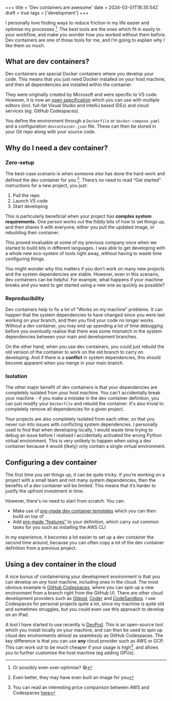 +++
title = 'Dev containers are awesome'
date = 2024-03-01T18:35:54Z
draft = true
tags = ['development']
+++

I personally love finding ways to reduce friction in my life easier and optimise my processes [^1]. The best tools are the ones which fit in easily to your workflow, and make you wonder how you worked without them before. Dev containers are one of those tools for me, and I’m going to explain why I like them so much.

## What are dev containers?

Dev containers are special Docker containers where you develop your code. This means that you just need Docker installed on your host machine, and then all dependencies are installed within the container.

They were originally created by Microsoft and were specific to VS code. However, it is now an [open specification](https://containers.dev/) which you can use with multiple editors (incl. full-fat Visual Studio and IntelliJ based IDEs) and cloud services (eg. GitHub Codespaces).

You define the environment through a `Dockerfile` or `docker-compose.yaml` and a configuration `devcontainer.json` file. These can then be stored in your Git repo along with your source code.

## Why do I need a dev container?

### Zero-setup

The best-case scenario is when someone _else_ has done the hard-work and defined the dev container for you [^2]. There’s no need to read “Get started” instructions for a new project, you just:

1. Pull the repo
2. Launch VS code
3. Start developing

This is particularly beneficial when your project has **complex system requirements.** One person works out the fiddly bits of how to set things up, and then shares it with everyone; either you pull the updated image, or rebuilding their container.

This proved invaluable at some of my previous company once when we started to build bits in different languages. I was able to get developing with a whole new eco-system of tools right away, without having to waste time configuring things.

You might wonder why this matters if you don’t work on many new projects and the system dependencies are stable. However, even in this scenario, dev containers can be helpful. For example, what happens if your machine breaks and you want to get started using a new one as quickly as possible?

### Reproducibility

Dev containers help to fix a lot of “Works on my machine” problems. It can happen that the system dependencies to have changed since you were last working on your branch, and then you find your code no longer works. Without a dev container, you may end up spending a lot of time debugging before you _eventually_ realise that there was some mismatch in the system dependencies between your main and development branches.

On the other hand, when you use dev containers, you could just rebuild the old version of the container to work on the old branch to carry on developing. And if there is a **conflict** in system dependencies, this should become apparent when you merge in your main branch.

### Isolation

The other major benefit of dev containers is that your dependencies are completely isolated from your host machine. You can't accidentally break your machine - if you make a mistake in the dev container definition, you can just modify your `Dockerfile` and rebuild the container. It's also trivial to completely remove all dependencies for a given project.

Your projects are also completely isolated from each other, so that you never run into issues with conflicting system dependencies. I personally used to find that when developing locally, I would waste time trying to debug an issue before I realised I accidentally activated the wrong Python virtual environment. This is very unlikely to happen when using a dev container because it would (likely) only contain a single virtual environment.

## Configuring a dev container

The first time you set things up, it can be quite tricky. If you’re working on a project with a small team and not many system dependencies, then the benefits of a dev container will be limited. This means that it’s harder to justify the upfront investment in time.

However, there's no need to start from scratch. You can:

- Make use of [pre-made dev container templates](https://containers.dev/templates) which you can then build on top of
- Add [pre-made “features”](https://containers.dev/features) to your definition, which carry out common tasks for you such as installing the AWS CLI

In my experience, it becomes a lot easier to set up a dev container the second time around, because you can often copy a lot of the dev container definition from a previous project.

## Using a dev container in the cloud

A nice bonus of containerising your development environment is that you can develop on _any_ host machine, including ones in the cloud. The most obvious example is [GitHub Codespaces](https://github.com/features/codespaces), where you can spin up a new environment from a branch right from the GitHub UI. There are other cloud development providers such as [Gitpod](https://www.gitpod.io/), [Coder](https://coder.com/) and [CodeSandbox](https://codesandbox.io/). I use Codespaces for personal projects quite a lot, since my machine is quite old and sometimes struggles, but you could even use this approach to develop on an iPad.

A tool I have started to use recently is [DevPod](https://devpod.sh/). This is an open-source tool which you install locally on your machine, and can then be used to spin up cloud dev environments _almost_ as seamlessly as GitHub Codespaces. The key difference is that you can use **any** cloud provider such as AWS or GCP. This can work out to be much cheaper if your usage is high[^3], and allows you to further customise the host machine (eg adding GPUs).

[^1]: Or possibly even over-optimise? 😅
[^2]: Even better, they may have even built an image for you
[^3]: You can read an interesting price comparison between AWS and Codespaces [here](https://pauley.me/post/2022/ec2-codespace-autostart/)
